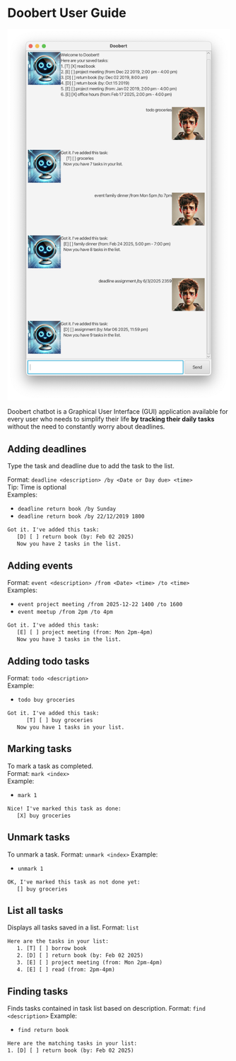 # Doobert User Guide


![alt text](image.png)

Doobert chatbot is a Graphical User Interface (GUI) application available for every user who needs to 
simplify their life **by tracking their daily tasks** without the need to constantly worry about deadlines.

## Adding deadlines
Type the task and deadline due to add the task to the list.

Format: `deadline <description> /by <Date or Day due> <time>`  
Tip: Time is optional  
Examples:  
- `deadline return book /by Sunday`
- `deadline return book /by 22/12/2019 1800`


```
Got it. I've added this task:
   [D] [ ] return book (by: Feb 02 2025)
   Now you have 2 tasks in the list.
```

## Adding events
Format: `event <description> /from <Date> <time> /to <time>`  
Examples:  
- `event project meeting /from 2025-12-22 1400 /to 1600`
- `event meetup /from 2pm /to 4pm`


```
Got it. I've added this task:
   [E] [ ] project meeting (from: Mon 2pm-4pm)
   Now you have 3 tasks in the list.
```

## Adding todo tasks
Format: `todo <description>`  
Example:  
- `todo buy groceries` 


```
Got it. I've added this task: 
      [T] [ ] buy groceries
   Now you have 1 tasks in your list.
```

## Marking tasks
To mark a task as completed.  
Format: `mark <index>`  
Example:
- `mark 1`


```
Nice! I've marked this task as done: 
   [X] buy groceries
```

## Unmark tasks
To unmark a task.
Format: `unmark <index>`
Example:
- `unmark 1` 


```
OK, I've marked this task as not done yet:
   [] buy groceries
```

## List all tasks
Displays all tasks saved in a list.
Format: `list`


```
Here are the tasks in your list:
   1. [T] [ ] borrow book
   2. [D] [ ] return book (by: Feb 02 2025)
   3. [E] [ ] project meeting (from: Mon 2pm-4pm)
   4. [E] [ ] read (from: 2pm-4pm)
```

## Finding tasks
Finds tasks contained in task list based on description.
Format: `find <description>`
Example:
- `find return book`

```
Here are the matching tasks in your list:
1. [D] [ ] return book (by: Feb 02 2025)
```